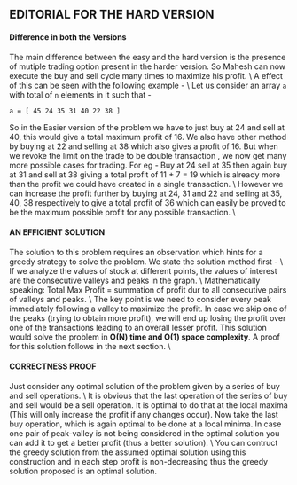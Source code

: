 ## EDITORIAL FOR THE HARD VERSION

#### Difference in both the Versions
The main difference between the easy and the hard version is the presence of mutiple trading option present in the harder version.
So Mahesh can now execute the buy and sell cycle many times to maximize his profit. \\
A effect of this can be seen with the following example - \\
Let us consider an array `a` with total of `n` elements in it such that - 
```
a = [ 45 24 35 31 40 22 38 ]
```
So in the Easier version of the problem we have to just buy at 24 and sell at 40, this would give a total maximum profit of 16. We also have other method by buying at 22 and selling at 38 which also gives a profit of 16.
But when we revoke the limit on the trade to be double transaction , we now get many more possible cases for trading.
For eg - Buy at 24 sell at 35 then again buy at 31 and sell at 38 giving a total profit of 11 + 7 = 19 which is already more than the profit we could have created in a single transaction. \\
However we can increase the profit further by buying at 24, 31 and 22 and selling at 35, 40, 38 respectively to give a total profit of 36 which can easily be proved to be the maximum possible profit for any possible transaction. \\

#### AN EFFICIENT SOLUTION
The solution to this problem requires an observation which hints for a greedy strategy to solve the problem.
We state the solution method first - \\
If we analyze the values of stock at different points, the values of interest are the consecutive valleys and peaks in the graph. \\
Mathematically speaking: Total Max Profit = summation of profit dur to all consecutive pairs of valleys and peaks. \\
The key point is we need to consider every peak immediately following a valley to maximize the profit. In case we skip one of the peaks (trying to obtain more profit), we will end up losing the profit over one of the transactions leading to an overall lesser profit. This solution would solve the problem in **O(N) time and O(1) space complexity**. A proof for this solution follows in the next section. \\

#### CORRECTNESS PROOF
Just consider any optimal solution of the problem given by a series of buy and sell operations. \\
It is obvious that the last operation of the series of buy and sell would be a sell operation. It is optimal to do that at the local maxima (This will only increase the profit if any changes occur). Now take the last buy operation, which is again optimal to be done at a local minima. In case one pair of peak-valley is not being considered in the optimal solution you can add it to get a better profit (thus a better solution). \\
You can contruct the greedy solution from the assumed optimal solution using this construction and in each step profit is non-decreasing thus the greedy solution proposed is an optimal solution.
